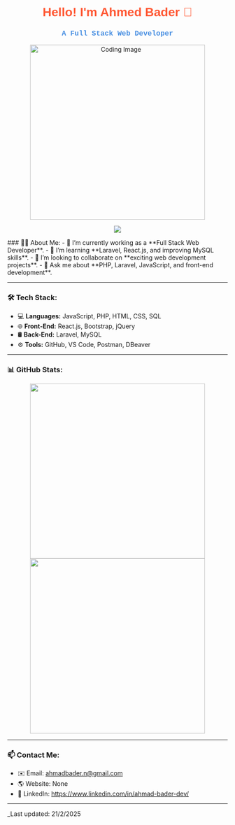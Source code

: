 <h1 align="center" style="color:#FF5733; font-family:Arial, sans-serif;">
  Hello! I'm Ahmed Bader 👋
</h1>

<h3 align="center" style="color:#4A90E2; font-family:Courier New, monospace;">
  A Full Stack Web Developer
</h3>


<p align="center">
  <img src="https://media2.dev.to/dynamic/image/width=800%2Cheight=%2Cfit=scale-down%2Cgravity=auto%2Cformat=auto/https%3A%2F%2Fres.cloudinary.com%2Fd74fh3kw%2Fimage%2Fupload%2Fv1641259873%2Fproject-developer_nco99x.webp" width="400" alt="Coding Image">
</p>
<p align="center">

  
<p align="center">
    <a href="https://www.linkedin.com/in/ahmad-bader-dev/"><img src="https://img.shields.io/badge/linkedin-%230177B5?style=flat&logo=linkedin&logoColor=white"/></a>
  </p>
### 👨‍💻 About Me:
- 🔭 I’m currently working as a **Full Stack Web Developer**.
- 🌱 I’m learning **Laravel, React.js, and improving MySQL skills**.
- 👯 I’m looking to collaborate on **exciting web development projects**.
- 💬 Ask me about **PHP, Laravel, JavaScript, and front-end development**.

---

### 🛠 Tech Stack:
- 💻 **Languages:** JavaScript, PHP, HTML, CSS, SQL
- 🌐 **Front-End:** React.js, Bootstrap, jQuery
- 🛢 **Back-End:** Laravel, MySQL
- ⚙️ **Tools:** GitHub, VS Code, Postman, DBeaver

---

### 📊 GitHub Stats:
<p align="center">
  <img src="https://github-readme-stats.vercel.app/api?username=AhmedBader001&show_icons=true&theme=radical" width="400px">
  <img src="https://github-readme-stats.vercel.app/api/top-langs/?username=AhmedBader001&layout=compact&theme=radical" width="400px">
</p>

---

### 📫 Contact Me:
- ✉️ Email: ahmadbader.n@gmail.com
- 🌎 Website: None
- 🔗 LinkedIn: https://www.linkedin.com/in/ahmad-bader-dev/

---
_Last updated: 21/2/2025
